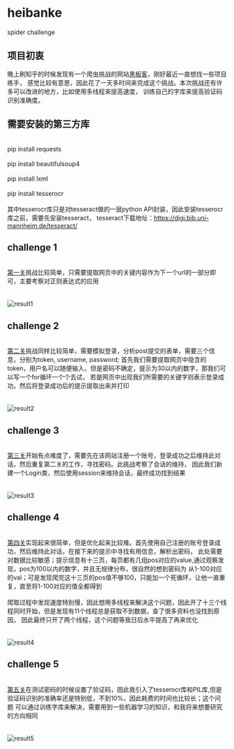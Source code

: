# heibanke
spider challenge

## 项目初衷
晚上刷知乎的时候发现有一个爬虫挑战的网站[黑板客](http://www.heibanke.com/)，刚好最近一直想找一些项目练手，
感觉比较有意思，因此花了一天多时间来完成这个挑战。本次挑战还有许多可以改进的地方，比如使用多线程来提高速度，
训练自己的字库来提高验证码识别准确度。

## 需要安装的第三方库
<br> pip install requests </br>
<br> pip install beautifulsoup4 </br>
<br> pip install lxml </br>
<br> pip install tesserocr </br>
<br> 其中tesserocr库只是对tesseract做的一层python API封装，因此安装tesserocr库之前，需要先安装tesseract，
tesseract下载地址：https://digi.bib.uni-mannheim.de/tesseract/ </br>

## challenge 1
<br> [第一关](http://www.heibanke.com/lesson/crawler_ex00/)挑战比较简单，只需要提取网页中的关键内容作为下一个url的一部分即可，主要考察对正则表达式的应用 </br>
<br> </br>
![result1](https:)

## challenge 2
<br> [第二关](http://www.heibanke.com/lesson/crawler_ex01/)挑战同样比较简单，需要模拟登录，分析post提交的表单，需要三个信息，分别为token, username, password;
首先我们需要提取网页中隐含的token，用户名可以随便输入，但是密码不确定，提示为30以内的数字，那我们可以写一个for循环一个个去试，
若是网页中出现我们所需要的关键字则表示登录成功，然后将登录成功后的提示提取出来并打印 </br>
<br> </br>
![result2](https:)

## challenge 3
<br> [第三关](http://www.heibanke.com/lesson/crawler_ex02/)开始有点难度了，需要先在该网站注册一个账号，登录成功之后维持此对话，然后重复第二关的工作，寻找密码。此挑战考察了会话的维持，
因此我们新建一个Login类，然后使用session来维持会话，最终成功找到结果 </br>
<br> </br>
![result3](https:)

## challenge 4
<br> [第四关](http://www.heibanke.com/lesson/crawler_ex03/)实现起来很简单，但是优化起来比较难。首先使用自己注册的账号登录成功，然后维持此对话，在接下来的提示中寻找有用信息，解析出密码，
此处需要对数据比较敏感；提示信息有十三页，每页都有几组pos对应的value,通过观察发现，pos为100以内的数字，并且无规律分布，很自然的想到密码为
从1-100对应的val；可是发现爬完这十三页的pos值不够100，只能加一个死循环，让他一直重复，直至将1-100对应的值全都得到 </br>
<br> 爬取过程中发现速度特别慢，因此想用多线程来解决这个问题，因此开了十三个线程同时开始，但是发现有11个线程总是获取不到数据，查了很多资料也没找到原因，
因此最终只开了两个线程，这个问题等我日后水平提高了再来优化 </br>
<br> </br>
![result4](https:)

## challenge 5
<br> [第五关](http://www.heibanke.com/lesson/crawler_ex04/)在测试密码的时候设置了验证码，因此我引入了tesserocr库和PIL库,但是验证码识别的准确率还是特别低，不到10%，因此耗费的时间也比较长；这个问题
可以通过训练字库来解决，需要用到一些机器学习的知识，和我将来想要研究的方向相同 </br>
<br> </br>
![result5](https:)
